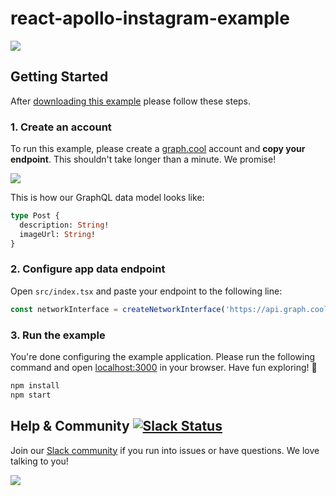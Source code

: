 # react-apollo-instagram-example
![](http://i.imgur.com/CH44AZF.png)


## Getting Started

After [downloading this example](https://github.com/graphcool-examples/react-apollo-instagram-example/archive/master.zip) please follow these steps.

### 1. Create an account

To run this example, please create a [graph.cool](http://graph.cool) account and **copy your endpoint**. This shouldn't take longer than a minute. We promise!

![](http://i.imgur.com/ytXDR4B.gif)

This is how our GraphQL data model looks like:

```graphql
type Post {
  description: String!
  imageUrl: String!
}
```

### 2. Configure app data endpoint

Open `src/index.tsx` and paste your endpoint to the following line:

```js
const networkInterface = createNetworkInterface('https://api.graph.cool/simple/v1/__PROJECT_ID__')
```

### 3. Run the example

You're done configuring the example application. Please run the following command and open [localhost:3000](http://localhost:3000) in your browser. Have fun exploring! 🎉

```sh
npm install
npm start
```


## Help & Community [![Slack Status](https://slack.graph.cool/badge.svg)](https://slack.graph.cool)

Join our [Slack community](http://slack.graph.cool/) if you run into issues or have questions. We love talking to you!

![](http://i.imgur.com/5RHR6Ku.png)
